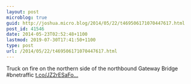 ```yaml
---
layout: post
microblog: true
guid: http://joshua.micro.blog/2014/05/22/t469506171070447617.html
post_id: 41546
date: 2014-05-23T02:52:48+1100
lastmod: 2019-07-30T17:41:50+1100
type: post
url: /2014/05/22/t469506171070447617.html
---
```

Truck on fire on the northern side of the northbound Gateway Bridge #bnetraffic [t.co/JZ2rESaFo...](http://t.co/JZ2rESaFo9)
